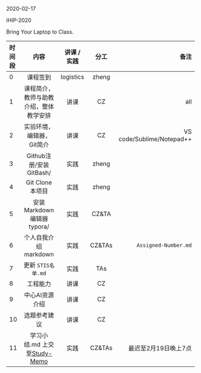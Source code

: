 2020-02-17

IHIP-2020

Bring Your Laptop to Class. 

| 时间段   |  内容    | 讲课 / 实践     |  分工  |备注       |
| :---    |   :----:    |   :----:    |    :----:    |       ---: |
|   0      | 课程签到     |  logistics   |     zheng     |        |
|   1      | 课程简介，教师与助教介绍，整体教学安排     | 讲课    |     CZ     |   all     |
|   2      | 实验环境，编辑器，Git简介     |  讲课    |     CZ     |  VS code/Sublime/Notepad++       |
|   3      | Github注册/安装GitBash/     |  实践    |    zheng     |        |
|   4      | Git Clone本项目     |  实践    |    zheng     |       |
|   5      | 安装Markdown编辑器typora/  |  实践    |    CZ&TA   |       |
|   6      | 个人自我介绍markdown  |  实践    |    CZ&TAs     |   ``Assigned-Number.md``     |
|   7      | 更新 ``STIS名单.md``       |  实践    |    TAs     |        |
|   8      | 工程能力     | 讲课    |    CZ     |        |
|   9      | 中心AI资源介绍 |  讲课    |   CZ     |        |
|   10     | 选题参考建议   |  讲课    |    CZ     |        |  
|   11     | 学习小结.md 上交至[Study-Memo](../../Study-Memo)    |  实践    |     CZ&TAs     |   最迟至2月19日晚上7点      |
